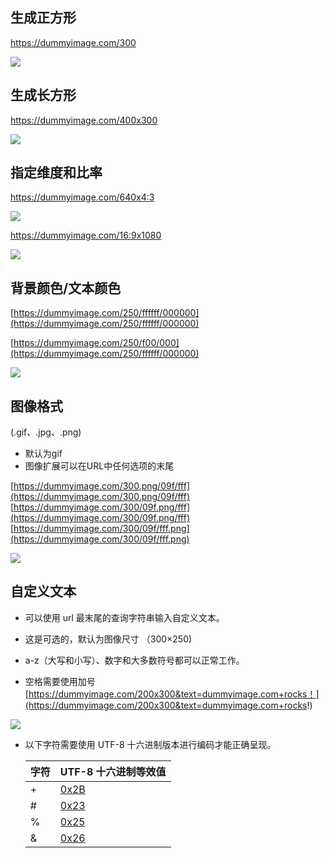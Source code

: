 ## 生成正方形
https://dummyimage.com/300

<img src="https://dummyimage.com/300">

## 生成长方形
https://dummyimage.com/400x300

<img src="https://dummyimage.com/400x300">

## 指定维度和比率
https://dummyimage.com/640x4:3

<img src="https://dummyimage.com/640x4:3">

https://dummyimage.com/16:9x1080

<img src="https://dummyimage.com/16:9x1080">

## 背景颜色/文本颜色
[https://dummyimage.com/250/ffffff/000000](https://dummyimage.com/250/ffffff/000000)

[https://dummyimage.com/250/f00/000](https://dummyimage.com/250/ffffff/000000)

<img src="https://dummyimage.com/250/f00/000">

## 图像格式
(.gif、.jpg、.png) 
- 默认为gif
- 图像扩展可以在URL中任何选项的末尾

[https://dummyimage.com/300.png/09f/fff](https://dummyimage.com/300.png/09f/fff)
[https://dummyimage.com/300/09f.png/fff](https://dummyimage.com/300/09f.png/fff)
[https://dummyimage.com/300/09f/fff.png](https://dummyimage.com/300/09f/fff.png)

<img src="https://dummyimage.com/300/09f/fff.png">

## 自定义文本
-   可以使用 url 最末尾的查询字符串输入自定义文本。

-   这是可选的，默认为图像尺寸 （300×250)

-   a-z（大写和小写）、数字和大多数符号都可以正常工作。

-   空格需要使用加号  [https://dummyimage.com/200x300&text=dummyimage.com+rocks！](https://dummyimage.com/200x300&text=dummyimage.com+rocks!)
  <img src="https://dummyimage.com/200x300&text=dummyimage.com+rocks！">

-   以下字符需要使用 UTF-8 十六进制版本进行编码才能正确呈现。

    | 字符 | UTF-8 十六进制等效值                                         |
    | :--- | :----------------------------------------------------------- |
    | +    | [0x2B](https://dummyimage.com/480&text=Plus+Sign=0x2B)       |
    | #    | [0x23](https://dummyimage.com/480&text=Number+sign+(Octothorp)=0x23) |
    | %    | [0x25](https://dummyimage.com/480&text=Percent+symbol=0x25)  |
    | &    | [0x26](https://dummyimage.com/480&text=Ampersand=0x26)       |